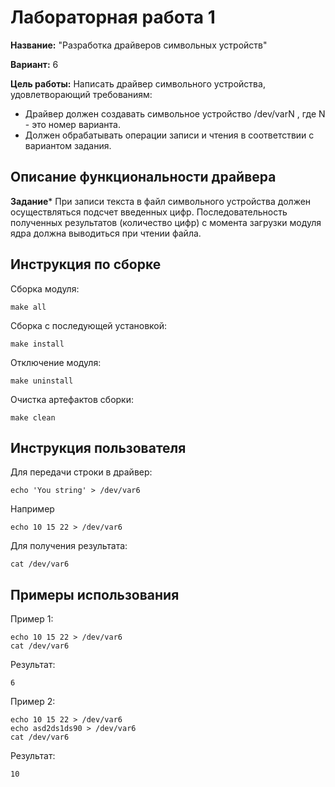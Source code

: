 # Лабораторная работа 1

**Название:** "Разработка драйверов символьных устройств"

**Вариант:** 6

**Цель работы:** Написать драйвер символьного устройства, удовлетворающий требованиям:
* Драйвер должен создавать символьное устройство /dev/varN , где N - это номер варианта.
* Должен обрабатывать операции записи и чтения в соответствии с вариантом задания.
## Описание функциональности драйвера
**Задание***
При записи текста в файл символьного устройства должен осуществляться подсчет введенных цифр. Последовательность полученных результатов (количество цифр) с момента загрузки модуля ядра должна выводиться при чтении файла.

## Инструкция по сборке

Сборка модуля:

```
make all
```

Сборка с последующей установкой:

```
make install
```

Отключение модуля:

```
make uninstall
```

Очистка артефактов сборки:

```
make clean
```

## Инструкция пользователя

Для передачи строки в драйвер:

```
echo 'You string' > /dev/var6
```

Например

```
echo 10 15 22 > /dev/var6
```

Для получения результата:

```
cat /dev/var6
```

## Примеры использования

Пример 1:

```
echo 10 15 22 > /dev/var6
cat /dev/var6
```

Результат:

```
6
```

Пример 2:

```
echo 10 15 22 > /dev/var6
echo asd2ds1ds90 > /dev/var6
cat /dev/var6
```

Результат:

```
10
```
